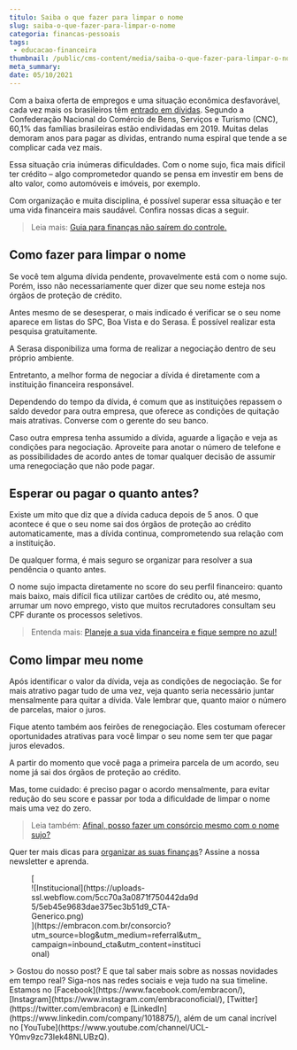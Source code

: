 ```yaml
---
titulo: Saiba o que fazer para limpar o nome
slug: saiba-o-que-fazer-para-limpar-o-nome
categoria: financas-pessoais
tags:
 - educacao-financeira
thumbnail: /public/cms-content/media/saiba-o-que-fazer-para-limpar-o-nome.png
meta_summary: 
date: 05/10/2021
---
```

Com a baixa oferta de empregos e uma situação econômica desfavorável, cada vez mais os brasileiros têm [entrado em dívidas](https://www.embracon.com.br/blog/divida-de-cartao-de-credito-como-sair-dela-e-nao-entrar-mais). Segundo a Confederação Nacional do Comércio de Bens, Serviços e Turismo (CNC), 60,1% das famílias brasileiras estão endividadas em 2019. Muitas delas demoram anos para pagar as dívidas, entrando numa espiral que tende a se complicar cada vez mais.

Essa situação cria inúmeras dificuldades. Com o nome sujo, fica mais difícil ter crédito – algo comprometedor quando se pensa em investir em bens de alto valor, como automóveis e imóveis, por exemplo.

Com organização e muita disciplina, é possível superar essa situação e ter uma vida financeira mais saudável. Confira nossas dicas a seguir.

> Leia mais: [Guia para finanças não saírem do controle.](https://www.embracon.com.br/blog/planejamento-financeiro-um-guia-para-as-financas-nao-sairem-de-controle)

Como fazer para limpar o nome
-----------------------------

Se você tem alguma dívida pendente, provavelmente está com o nome sujo. Porém, isso não necessariamente quer dizer que seu nome esteja nos órgãos de proteção de crédito.

Antes mesmo de se desesperar, o mais indicado é verificar se o seu nome aparece em listas do SPC, Boa Vista e do Serasa. É possível realizar esta pesquisa gratuitamente.

A Serasa disponibiliza uma forma de realizar a negociação dentro de seu próprio ambiente.

Entretanto, a melhor forma de negociar a dívida é diretamente com a instituição financeira responsável.

Dependendo do tempo da dívida, é comum que as instituições repassem o saldo devedor para outra empresa, que oferece as condições de quitação mais atrativas. Converse com o gerente do seu banco.

Caso outra empresa tenha assumido a dívida, aguarde a ligação e veja as condições para negociação. Aproveite para anotar o número de telefone e as possibilidades de acordo antes de tomar qualquer decisão de assumir uma renegociação que não pode pagar.

Esperar ou pagar o quanto antes?
--------------------------------

Existe um mito que diz que a dívida caduca depois de 5 anos. O que acontece é que o seu nome sai dos órgãos de proteção ao crédito automaticamente, mas a dívida continua, comprometendo sua relação com a instituição.

De qualquer forma, é mais seguro se organizar para resolver a sua pendência o quanto antes.

O nome sujo impacta diretamente no score do seu perfil financeiro: quanto mais baixo, mais difícil fica utilizar cartões de crédito ou, até mesmo, arrumar um novo emprego, visto que muitos recrutadores consultam seu CPF durante os processos seletivos.

> Entenda mais: [Planeje a sua vida financeira e fique sempre no azul!](https://www.embracon.com.br/blog/planeje-sua-vida-financeira-e-fique-sempre-no-azul)

Como limpar meu nome
--------------------

Após identificar o valor da dívida, veja as condições de negociação. Se for mais atrativo pagar tudo de uma vez, veja quanto seria necessário juntar mensalmente para quitar a dívida. Vale lembrar que, quanto maior o número de parcelas, maior o juros.

Fique atento também aos feirões de renegociação. Eles costumam oferecer oportunidades atrativas para você limpar o seu nome sem ter que pagar juros elevados.

A partir do momento que você paga a primeira parcela de um acordo, seu nome já sai dos órgãos de proteção ao crédito.

Mas, tome cuidado: é preciso pagar o acordo mensalmente, para evitar redução do seu score e passar por toda a dificuldade de limpar o nome mais uma vez do zero.

> Leia também: [Afinal, posso fazer um consórcio mesmo com o nome sujo?](https://www.embracon.com.br/blog/afinal-posso-fazer-um-consorcio-mesmo-com-o-nome-sujo)

Quer ter mais dicas para [organizar as suas finanças](https://www.embracon.com.br/blog/7-dicas-para-comecar-a-sua-organizacao-financeira)? Assine a nossa newsletter e aprenda.

<figure class="w-richtext-figure-type-image w-richtext-align-center" style="max-width:310px">[<div>![Institucional](https://uploads-ssl.webflow.com/5cc70a3a0871f750442da9d5/5eb45e9683dae375ec3b51d9_CTA-Generico.png)</div>](https://embracon.com.br/consorcio?utm_source=blog&utm_medium=referral&utm_campaign=inbound_cta&utm_content=institucional)</figure>> Gostou do nosso post? E que tal saber mais sobre as nossas novidades em tempo real? Siga-nos nas redes sociais e veja tudo na sua timeline. Estamos no [Facebook](https://www.facebook.com/embracon/), [Instagram](https://www.instagram.com/embraconoficial/), [Twitter](https://twitter.com/embracon) e [LinkedIn](https://www.linkedin.com/company/1018875/), além de um canal incrível no [YouTube](https://www.youtube.com/channel/UCL-Y0mv9zc73Iek48NLUBzQ).
